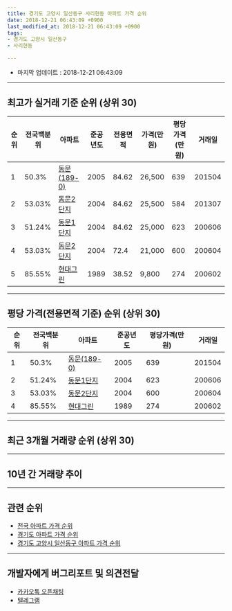 ```yaml
---
title: 경기도 고양시 일산동구 사리현동 아파트 가격 순위
date: 2018-12-21 06:43:09 +0900
last_modified_at: 2018-12-21 06:43:09 +0900
tags:
- 경기도 고양시 일산동구
- 사리현동

---
```


* 마지막 업데이트 : 2018-12-21 06:43:09

---

## 최고가 실거래 기준 순위 (상위 30)


|순위|전국백분위|아파트|준공년도|전용면적|가격(만원)|평당가격(만원)|거래일|
|---|---|---|---|---|---|---|---|
|1|50.3%|[동문(189-0)](https://search.naver.com/search.naver?query=%EA%B2%BD%EA%B8%B0%EB%8F%84+%EA%B3%A0%EC%96%91%EC%8B%9C+%EC%9D%BC%EC%82%B0%EB%8F%99%EA%B5%AC+%EC%82%AC%EB%A6%AC%ED%98%84%EB%8F%99+%EB%8F%99%EB%AC%B8%28189-0%29)|2005|84.62|26,500|639|201504|
|2|53.03%|[동문2단지](https://search.naver.com/search.naver?query=%EA%B2%BD%EA%B8%B0%EB%8F%84+%EA%B3%A0%EC%96%91%EC%8B%9C+%EC%9D%BC%EC%82%B0%EB%8F%99%EA%B5%AC+%EC%82%AC%EB%A6%AC%ED%98%84%EB%8F%99+%EB%8F%99%EB%AC%B82%EB%8B%A8%EC%A7%80)|2004|84.62|25,500|584|201307|
|3|51.24%|[동문1단지](https://search.naver.com/search.naver?query=%EA%B2%BD%EA%B8%B0%EB%8F%84+%EA%B3%A0%EC%96%91%EC%8B%9C+%EC%9D%BC%EC%82%B0%EB%8F%99%EA%B5%AC+%EC%82%AC%EB%A6%AC%ED%98%84%EB%8F%99+%EB%8F%99%EB%AC%B81%EB%8B%A8%EC%A7%80)|2004|84.62|25,000|623|200606|
|4|53.03%|[동문2단지](https://search.naver.com/search.naver?query=%EA%B2%BD%EA%B8%B0%EB%8F%84+%EA%B3%A0%EC%96%91%EC%8B%9C+%EC%9D%BC%EC%82%B0%EB%8F%99%EA%B5%AC+%EC%82%AC%EB%A6%AC%ED%98%84%EB%8F%99+%EB%8F%99%EB%AC%B82%EB%8B%A8%EC%A7%80)|2004|72.4|21,000|600|200604|
|5|85.55%|[현대그린](https://search.naver.com/search.naver?query=%EA%B2%BD%EA%B8%B0%EB%8F%84+%EA%B3%A0%EC%96%91%EC%8B%9C+%EC%9D%BC%EC%82%B0%EB%8F%99%EA%B5%AC+%EC%82%AC%EB%A6%AC%ED%98%84%EB%8F%99+%ED%98%84%EB%8C%80%EA%B7%B8%EB%A6%B0)|1989|38.52|9,800|274|200602|


---

## 평당 가격(전용면적 기준) 순위 (상위 30)


|순위|전국백분위|아파트|준공년도|평당가격(만원)|거래일|
|---|---|---|---|---|---|
|1|50.3%|[동문(189-0)](https://search.naver.com/search.naver?query=%EA%B2%BD%EA%B8%B0%EB%8F%84+%EA%B3%A0%EC%96%91%EC%8B%9C+%EC%9D%BC%EC%82%B0%EB%8F%99%EA%B5%AC+%EC%82%AC%EB%A6%AC%ED%98%84%EB%8F%99+%EB%8F%99%EB%AC%B8%28189-0%29)|2005|639|201504|
|2|51.24%|[동문1단지](https://search.naver.com/search.naver?query=%EA%B2%BD%EA%B8%B0%EB%8F%84+%EA%B3%A0%EC%96%91%EC%8B%9C+%EC%9D%BC%EC%82%B0%EB%8F%99%EA%B5%AC+%EC%82%AC%EB%A6%AC%ED%98%84%EB%8F%99+%EB%8F%99%EB%AC%B81%EB%8B%A8%EC%A7%80)|2004|623|200606|
|3|53.03%|[동문2단지](https://search.naver.com/search.naver?query=%EA%B2%BD%EA%B8%B0%EB%8F%84+%EA%B3%A0%EC%96%91%EC%8B%9C+%EC%9D%BC%EC%82%B0%EB%8F%99%EA%B5%AC+%EC%82%AC%EB%A6%AC%ED%98%84%EB%8F%99+%EB%8F%99%EB%AC%B82%EB%8B%A8%EC%A7%80)|2004|600|200604|
|4|85.55%|[현대그린](https://search.naver.com/search.naver?query=%EA%B2%BD%EA%B8%B0%EB%8F%84+%EA%B3%A0%EC%96%91%EC%8B%9C+%EC%9D%BC%EC%82%B0%EB%8F%99%EA%B5%AC+%EC%82%AC%EB%A6%AC%ED%98%84%EB%8F%99+%ED%98%84%EB%8C%80%EA%B7%B8%EB%A6%B0)|1989|274|200602|


---

## 최근 3개월 거래량 순위 (상위 30)


<div style="width:100%;">
    <canvas id="deal_count_ranking" height="250"></canvas>
</div>


<script>
new Chart(document.getElementById("deal_count_ranking"), {
    type: 'horizontalBar',
    data: {
        labels: ['동문2단지', '동문(189-0)', '현대그린', '동문1단지'],
        datasets: [{
            label: '실거래 수',
            data: [2, 2, 1, 1],
            borderColor: "rgba(255, 0, 128, 1)",
            backgroundColor: "rgba(255, 0, 128, 0.5)",
            fill: false,
        }]
    },
    options: {
        responsive: true,
        title: {
            display: true,
            text: '최근 3개월 거래량 순위'
        },
        tooltips: {
            mode: 'index',
            intersect: false,
            callbacks: {
                title: function(tooltipItems, data) {
                    return "실거래 수:";
                },
                label: function(tooltipItem, data) {
                    return data.labels[tooltipItem.index] + ": " + tooltipItem.xLabel;
                }
            }
        },
        hover: {
            mode: 'nearest',
            intersect: true
        },
        scales: {
            xAxes: [{
                display: true,
                scaleLabel: {
                    display: true,
                    labelString: '실거래 수'
                },
                ticks: {
                    suggestedMin: 0,
                }
            }],
            yAxes: [{
                display: true,
                ticks: {
                    autoSkip: false,
                    callback: function(value, index, values) {
                        if (value.length > 15)
                            return value.substr(0, 13) + "...";
                        else
                            return value;
                    }
                },
                scaleLabel: {
                    display: false,
                }
            }]
        }
    }
});

</script>


---

## 10년 간 거래량 추이


<div style="width:100%;">
    <canvas id="deal_progress" height="250"></canvas>
</div>

<script>
new Chart(document.getElementById("deal_progress"), {
    type: 'line',
    data: {
        labels: ['200812','200901','200902','200903','200904','200905','200906','200907','200908','200909','200910','200911','200912','201001','201002','201003','201004','201005','201006','201007','201008','201009','201010','201011','201012','201101','201102','201103','201104','201105','201106','201107','201108','201109','201110','201111','201112','201201','201202','201203','201204','201205','201206','201207','201208','201209','201210','201211','201212','201301','201302','201303','201304','201305','201306','201307','201308','201309','201310','201311','201312','201401','201402','201403','201404','201405','201406','201407','201408','201409','201410','201411','201412','201501','201502','201503','201504','201505','201506','201507','201508','201509','201510','201511','201512','201601','201602','201603','201604','201605','201606','201607','201608','201609','201610','201611','201612','201701','201702','201703','201704','201705','201706','201707','201708','201709','201710','201711','201712','201801','201802','201803','201804','201805','201806','201807','201808','201809','201810','201811','201812'],
        datasets: [{
            label: '실거래 수',
            pointRadius: 1,
            data: [0, 2, 5, 2, 3, 4, 2, 7, 7, 2, 7, 3, 2, 3, 2, 2, 1, 4, 3, 1, 1, 2, 1, 2, 2, 7, 9, 3, 2, 3, 0, 7, 6, 6, 1, 2, 2, 3, 3, 6, 1, 4, 2, 3, 2, 4, 7, 4, 2, 4, 5, 9, 12, 3, 5, 6, 7, 6, 11, 2, 5, 3, 9, 12, 9, 7, 13, 10, 11, 6, 7, 5, 9, 5, 7, 8, 13, 19, 10, 15, 8, 17, 7, 16, 5, 6, 5, 16, 10, 9, 6, 10, 9, 8, 10, 6, 6, 3, 8, 11, 4, 11, 8, 10, 7, 9, 0, 4, 4, 5, 5, 7, 5, 9, 1, 2, 6, 7, 4, 1, 1],
            borderColor: "rgba(255, 201, 14, 1)",
            backgroundColor: "rgba(255, 201, 14, 0.5)",
            fill: true,
        }]
    },
    options: {
        responsive: true,
        title: {
            display: true,
            text: '10년간 거래량 추이'
        },
        tooltips: {
            mode: 'index',
            intersect: false,
        },
        hover: {
            mode: 'nearest',
            intersect: true
        },
        scales: {
            xAxes: [{
                display: true,
                scaleLabel: {
                    display: true,
                    labelString: '년/월'
                }
            }],
            yAxes: [{
                display: true,
                ticks: {
                    suggestedMin: 0,
                },
                scaleLabel: {
                    display: true,
                    labelString: '실거래 수'
                }
            }]
        }
    }
});

</script>


---

## 관련 순위

- [전국 아파트 가격 순위](https://inasie.github.io/apt-ranking/전국)
- [경기도 아파트 가격 순위](https://inasie.github.io/apt-ranking/경기도)
- [경기도 고양시 일산동구 아파트 가격 순위](https://inasie.github.io/apt-ranking/경기도-고양시-일산동구)


---

## 개발자에게 버그리포트 및 의견전달

- [카카오톡 오픈채팅](https://open.kakao.com/o/gLJUAP4)
- [텔레그램](https://t.me/inasie)

